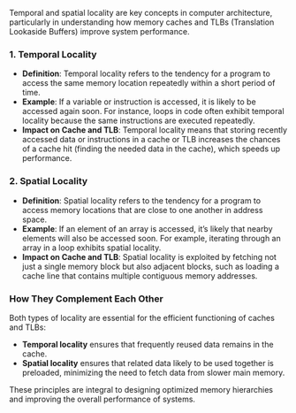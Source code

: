 Temporal and spatial locality are key concepts in computer architecture, particularly in understanding how memory caches and TLBs (Translation Lookaside Buffers) improve system performance.
### **1. Temporal Locality**
- **Definition**: Temporal locality refers to the tendency for a program to access the same memory location repeatedly within a short period of time.
- **Example**: If a variable or instruction is accessed, it is likely to be accessed again soon. For instance, loops in code often exhibit temporal locality because the same instructions are executed repeatedly.
- **Impact on Cache and TLB**: Temporal locality means that storing recently accessed data or instructions in a cache or TLB increases the chances of a cache hit (finding the needed data in the cache), which speeds up performance.

### **2. Spatial Locality**
- **Definition**: Spatial locality refers to the tendency for a program to access memory locations that are close to one another in address space.
- **Example**: If an element of an array is accessed, it’s likely that nearby elements will also be accessed soon. For example, iterating through an array in a loop exhibits spatial locality.
- **Impact on Cache and TLB**: Spatial locality is exploited by fetching not just a single memory block but also adjacent blocks, such as loading a cache line that contains multiple contiguous memory addresses.

### **How They Complement Each Other**
Both types of locality are essential for the efficient functioning of caches and TLBs:
- **Temporal locality** ensures that frequently reused data remains in the cache.
- **Spatial locality** ensures that related data likely to be used together is preloaded, minimizing the need to fetch data from slower main memory.

These principles are integral to designing optimized memory hierarchies and improving the overall performance of systems. 
